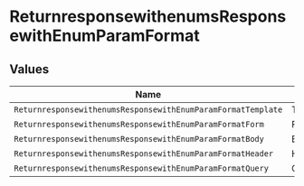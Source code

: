 # ReturnresponsewithenumsResponsewithEnumParamFormat


## Values

| Name                                                         | Value                                                        |
| ------------------------------------------------------------ | ------------------------------------------------------------ |
| `ReturnresponsewithenumsResponsewithEnumParamFormatTemplate` | Template                                                     |
| `ReturnresponsewithenumsResponsewithEnumParamFormatForm`     | Form                                                         |
| `ReturnresponsewithenumsResponsewithEnumParamFormatBody`     | Body                                                         |
| `ReturnresponsewithenumsResponsewithEnumParamFormatHeader`   | Header                                                       |
| `ReturnresponsewithenumsResponsewithEnumParamFormatQuery`    | Query                                                        |